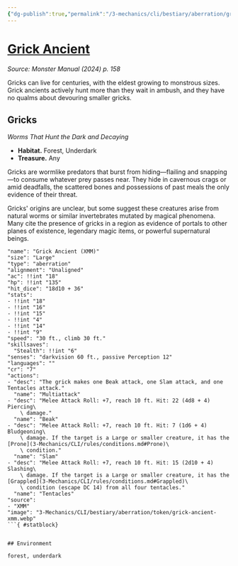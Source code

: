 ```yaml
---
{"dg-publish":true,"permalink":"/3-mechanics/cli/bestiary/aberration/grick-ancient-xmm/","tags":["ttrpg-cli/compendium/src/5e/xmm","ttrpg-cli/monster/cr/7","ttrpg-cli/monster/environment/forest","ttrpg-cli/monster/environment/underdark","ttrpg-cli/monster/size/large","ttrpg-cli/monster/type/aberration"],"noteIcon":""}
---
```


# [Grick Ancient](3-Mechanics\CLI\bestiary\aberration/grick-ancient-xmm.md)
*Source: Monster Manual (2024) p. 158*  

Gricks can live for centuries, with the eldest growing to monstrous sizes. Grick ancients actively hunt more than they wait in ambush, and they have no qualms about devouring smaller gricks.

## Gricks

*Worms That Hunt the Dark and Decaying*

- **Habitat.** Forest, Underdark  
- **Treasure.** Any  

Gricks are wormlike predators that burst from hiding—flailing and snapping—to consume whatever prey passes near. They hide in cavernous crags or amid deadfalls, the scattered bones and possessions of past meals the only evidence of their threat.

Gricks' origins are unclear, but some suggest these creatures arise from natural worms or similar invertebrates mutated by magical phenomena. Many cite the presence of gricks in a region as evidence of portals to other planes of existence, legendary magic items, or powerful supernatural beings.

```statblock
"name": "Grick Ancient (XMM)"
"size": "Large"
"type": "aberration"
"alignment": "Unaligned"
"ac": !!int "18"
"hp": !!int "135"
"hit_dice": "18d10 + 36"
"stats":
- !!int "18"
- !!int "16"
- !!int "15"
- !!int "4"
- !!int "14"
- !!int "9"
"speed": "30 ft., climb 30 ft."
"skillsaves":
  "Stealth": !!int "6"
"senses": "darkvision 60 ft., passive Perception 12"
"languages": ""
"cr": "7"
"actions":
- "desc": "The grick makes one Beak attack, one Slam attack, and one Tentacles attack."
  "name": "Multiattack"
- "desc": "Melee Attack Roll: +7, reach 10 ft. Hit: 22 (4d8 + 4) Piercing\
    \ damage."
  "name": "Beak"
- "desc": "Melee Attack Roll: +7, reach 10 ft. Hit: 7 (1d6 + 4) Bludgeoning\
    \ damage. If the target is a Large or smaller creature, it has the [Prone](3-Mechanics/CLI/rules/conditions.md#Prone)\
    \ condition."
  "name": "Slam"
- "desc": "Melee Attack Roll: +7, reach 10 ft. Hit: 15 (2d10 + 4) Slashing\
    \ damage. If the target is a Large or smaller creature, it has the [Grappled](3-Mechanics/CLI/rules/conditions.md#Grappled)\
    \ condition (escape DC 14) from all four tentacles."
  "name": "Tentacles"
"source":
- "XMM"
"image": "3-Mechanics/CLI/bestiary/aberration/token/grick-ancient-xmm.webp"
```{ #statblock}


## Environment

forest, underdark
